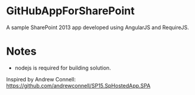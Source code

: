 GitHubAppForSharePoint
======================

A sample SharePoint 2013 app developed using AngularJS and RequireJS.

Notes
======
- nodejs is required for building solution.



Inspired by Andrew Connell:
https://github.com/andrewconnell/SP15.SpHostedApp.SPA

